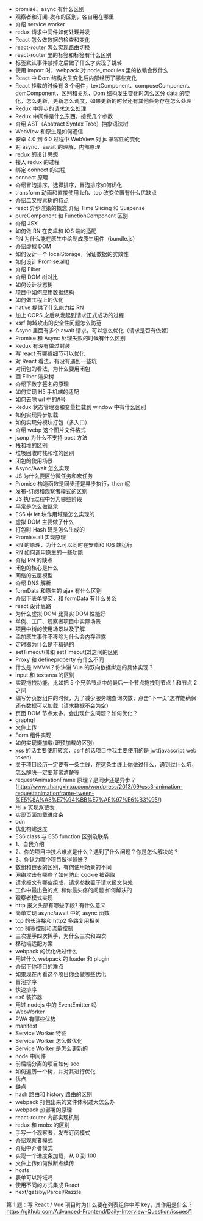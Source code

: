 - promise、async 有什么区别
- 观察者和订阅-发布的区别，各自用在哪里
- 介绍 service worker
- redux 请求中间件如何处理并发
- React 怎么做数据的检查和变化
- react-router 怎么实现路由切换
- react-router 里的<Link>标签和<a>标签有什么区别
- <a>标签默认事件禁掉之后做了什么才实现了跳转
- 使用 import 时，webpack 对 node_modules 里的依赖会做什么
- React 中 Dom 结构发生变化后内部经历了哪些变化
- React 挂载的时候有 3 个组件，textComponent、composeComponent、domComponent，区别和关系，Dom 结构发生变化时怎么区分 data 的变化，怎么更新，更新怎么调度，如果更新的时候还有其他任务存在怎么处理
- Redux 中异步的请求怎么处理
- Redux 中间件是什么东西，接受几个参数
- 介绍 AST（Abstract Syntax Tree）抽象语法树
- WebView 和原生是如何通信
- 安卓 4.0 到 6.0 过程中 WebView 对 js 兼容性的变化
- 对 async、await 的理解，内部原理
- redux 的设计思想
- 接入 redux 的过程
- 绑定 connect 的过程
- connect 原理
- 介绍冒泡排序，选择排序，冒泡排序如何优化
- transform 动画和直接使用 left、top 改变位置有什么优缺点
- 介绍二叉搜索树的特点
- react 异步渲染的概念,介绍 Time Slicing 和 Suspense
- pureComponent 和 FunctionComponent 区别
- 介绍 JSX
- 如何做 RN 在安卓和 IOS 端的适配
- RN 为什么能在原生中绘制成原生组件（bundle.js）
- 介绍虚拟 DOM
- 如何设计一个 localStorage，保证数据的实效性
- 如何设计 Promise.all()
- 介绍 Fiber
- 介绍 DOM 树对比
- 如何设计状态树
- 项目中如何应用数据结构
- 如何做工程上的优化
- native 提供了什么能力给 RN
- 加上 CORS 之后从发起到请求正式成功的过程
- xsrf 跨域攻击的安全性问题怎么防范
- Async 里面有多个 await 请求，可以怎么优化（请求是否有依赖）
- Promise 和 Async 处理失败的时候有什么区别
- Redux 有没有做过封装
- 写 react 有哪些细节可以优化
- 对 React 看法，有没有遇到一些坑
- 对闭包的看法，为什么要用闭包
- 画 Filber 渲染树
- 介绍下数字签名的原理
- 如何实现 H5 手机端的适配
- 如何去除 url 中的#号
- Redux 状态管理器和变量挂载到 window 中有什么区别
- 如何实现异步加载
- 如何实现分模块打包（多入口）
- 介绍 webp 这个图片文件格式
- jsonp 为什么不支持 post 方法
- 栈和堆的区别
- 垃圾回收时栈和堆的区别
- 闭包的使用场景
- Async/Await 怎么实现
- JS 为什么要区分微任务和宏任务
- Promise 构造函数是同步还是异步执行，then 呢
- 发布-订阅和观察者模式的区别
- JS 执行过程中分为哪些阶段
- 平常是怎么做继承
- ES6 中 let 块作用域是怎么实现的
- 虚拟 DOM 主要做了什么
- 打包时 Hash 码是怎么生成的
- Promise.all 实现原理
- RN 的原理，为什么可以同时在安卓和 IOS 端运行
- RN 如何调用原生的一些功能
- 介绍 RN 的缺点
- 闭包的核心是什么
- 网络的五层模型
- 介绍 DNS 解析
- formData 和原生的 ajax 有什么区别
- 介绍下表单提交，和 formData 有什么关系
- react 设计思路
- 为什么虚拟 DOM 比真实 DOM 性能好
- 单例、工厂、观察者项目中实际场景
- 项目中树的使用场景以及了解
- 添加原生事件不移除为什么会内存泄露
- 定时器为什么是不精确的
- setTimeout(1)和 setTimeout(2)之间的区别
- Proxy 和 defineproperty 有什么不同
- 什么是 MVVM？你讲讲 Vue 的双向数据绑定的具体实现？
- input 和 textarea 的区别
- 实现拖拽功能，比如把 5 个兄弟节点中的最后一个节点拖拽到节点 1 和节点 2 之间
- 编写分页器组件的时候，为了减少服务端查询次数，点击“下一页”怎样能确保还有数据可以加载（请求数据不会为空）
- 页面 DOM 节点太多，会出现什么问题？如何优化？
- graphql
- 文件上传
- Form 组件实现
- 如何实现懒加载(跟预加载的区别)
- xss 的话主要使用转义，csrf 的话项目中我主要使用的是 jwt(javascript web token)
- 关于项目经历一定要有一条主线，在这条主线上你做过什么，遇到过什么坑，怎么解决一定要非常清楚等
- requestAnimationFrame 原理？是同步还是异步？(http://www.zhangxinxu.com/wordpress/2013/09/css3-animation-requestanimationframe-tween-%E5%8A%A8%E7%94%BB%E7%AE%97%E6%B3%95/)
- 用 js 实现双链表
- 实现页面加载进度条
- cdn
- 优化构建速度
- ES6 class 与 ES5 function 区别及联系
- 1、自我介绍
- 2、你的项目中技术难点是什么？遇到了什么问题？你是怎么解决的？
- 3、你认为哪个项目做得最好？
- 数组和链表的区别，有何使用场景的不同
- 网络攻击有哪些？如何防止 cookie 被窃取
- 请求报文有哪些组成，请求参数置于请求报文何处
- 工作中最出色的点, 和你最头疼的问题 如何解决的
- 观察者模式实现
- http 报文头部有哪些字段? 有什么意义
- 简单实现 async/await 中的 async 函数
- tcp 的长连接和 http2 多路复用相关
- tcp 拥塞控制和流量控制
- 三次握手四次挥手，为什么三次和四次
- 移动端适配方案
- webpack 的优化做过什么
- 用过什么 webpack 的 loader 和 plugin
- 介绍下你项目的难点
- 如果现在再看这个项目你会做哪些优化
- 冒泡排序
- 快速排序
- es6 装饰器
- 用过 nodejs 中的 EventEmitter 吗
- WebWorker
- PWA 有哪些优势
- manifest
- Service Worker 特征
- Service Worker 怎么做优化
- Service Worker 是怎么更新的
- node 中间件
- 前后端分离的项目如何 seo
- 如何遍历一个树，并对其进行优化
- 优点
- 缺点
- hash 路由和 history 路由的区别
- webpack 打包出来的文件体积过大怎么办
- webpack 热部署的原理
- react-router 内部实现机制
- redux 和 mobx 的区别
- 手写一个观察者，发布订阅模式
- 介绍观察者模式
- 介绍中介者模式
- 实现一个进度条加载，从 0 到 100
- 文件上传如何做断点续传
- hosts
- 表单可以跨域吗
- 使用不同的方式集成 React
- next/gatsby/Parcel/Razzle

第 1 题：写 React / Vue 项目时为什么要在列表组件中写 key，其作用是什么？
https://github.com/Advanced-Frontend/Daily-Interview-Question/issues/1
